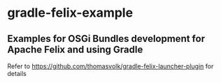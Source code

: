 # gradle-felix-example
## Examples for OSGi Bundles development for Apache Felix and using Gradle

Refer to https://github.com/thomasvolk/gradle-felix-launcher-plugin for details


